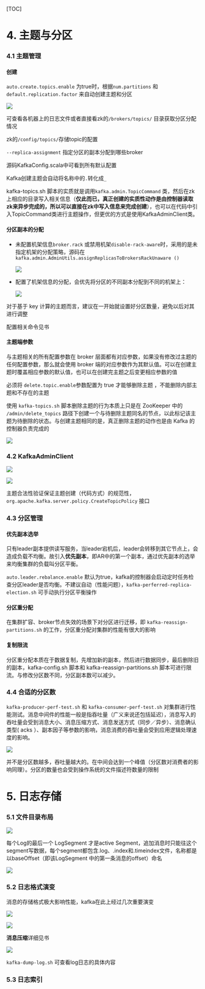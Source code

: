[TOC]

# 4. 主题与分区

### 4.1 主题管理

#### 创建

`auto.create.topics.enable`  为true时，根据`num.partitions`  和`default.replication.factor`  来自动创建主题和分区

![](4-1.jpg)

可查看各机器上的日志文件或者直接看zk的`/brokers/topics/`  目录获取分区分配情况

zk的`/config/topics/`存储topic的配置

`--replica-assignment`  指定分区的副本分配到哪些broker

源码KafkaConfig.scala中可看到所有默认配置

Kafka创建主题会自动将名称中的`.`转化成`_`

kafka-topics.sh 脚本的实质就是调用`kafka.admin.TopicCommand` 类，然后在zk上相应的目录写入相关信息（**仅此而已，真正创建的实质性动作是由控制器读取zk来异步完成的，所以可以直接在zk中写入信息来完成创建**），也可以在代码中引入TopicCommand类进行主题操作，但更优的方式是使用KafkaAdminClient类。

#### 分区副本的分配

- 未配置机架信息`broker.rack`  或禁用机架`disable-rack-aware`时，采用的是未指定机架的分配策略，源码在`kafka.admin.AdminUtils.assignReplicasToBrokersRackUnaware ()`

    ![](4-2.jpg)

- 配置了机架信息的分配，会优先将分区的不同副本分配到不同的机架上：

    ![](4-3.jpg)

对于基于 key 计算的主题而言，建议在一开始就设置好分区数量，避免以后对其进行调整  

配置相关命令见书

#### 主题端参数

与主题相关的所有配置参数在 broker 层面都有对应参数，如果没有修改过主题的任何配置参数，那么就会使用 broker 端的对应参数作为其默认值。可以在创建主题时覆盖相应参数的默认值，也可以在创建完主题之后变更相应参数的值  

必须将 `delete.topic.enable`参数配置为 true 才能够删除主题 ，不能删除内部主题和不存在的主题

使用 `kafka-topics.sh` 脚本删除主题的行为本质上只是在 ZooKeeper 中的 `/admin/delete_topics` 路径下创建一个与待删除主题同名的节点，以此标记该主题为待删除的状态。与创建主题相同的是，真正删除主题的动作也是由 Kafka 的控制器负责完成的

![](4-4.jpg)

### 4.2 KafkaAdminClient

![](4-5.jpg)

![](4-6.jpg)

主题合法性验证保证主题创建（代码方式）的规范性，`org.apache.kafka.server.policy.CreateTopicPolicy` 接口 

### 4.3 分区管理

#### 优先副本选举

只有leader副本提供读写服务，当leader宕机后，leader会转移到其它节点上，会造成负载不均衡。故引入**优先副本**，即AR中的第一个副本，通过优先副本的选举来均衡集群的负载叫分区平衡。

`auto.leader.rebalance.enable`   默认为true，kafka的控制器会启动定时任务检查分区leader是否均衡。不建议自动（性能问题），`kafka-perferred-replica-election.sh` 可手动执行分区平衡操作 

#### 分区重分配

在集群扩容、broker节点失效的场景下对分区进行迁移，即 `kafka-reassign-partitions.sh`  的工作，分区重分配对集群的性能有很大的影响  

#### 复制限流

分区重分配本质在于数据复制，先增加新的副本，然后进行数据同步，最后删除旧的副本，kafka-config.sh 脚本和 kafka-reassign-partitions.sh 脚本可进行限流。与修改分区数不同，分区副本数可以减少。

### 4.4 合适的分区数

`kafka-producer-perf-test.sh` 和 `kafka-consumer-perf-test.sh` 对集群进行性能测试。消息中间件的性能一般是指吞吐量（广义来说还包括延迟），消息写入的吞吐量会受到消息大小、消息压缩方式、消息发送方式（同步／异步）、消息确认类型( acks ）、副本因子等参数的影响，消息消费的吞吐量会受到应用逻辑处理速度的影响。

![](4-7.jpg)    

并不是分区数越多，吞吐量越大的。在中间会达到一个峰值（分区数对消费者的影响同理）。分区的数量也会受到操作系统的文件描述符数量的限制

# 5. 日志存储

### 5.1 文件目录布局

![](5-1.jpg)

每个Log的最后一个 LogSegment 才是active Segment，追加消息时只能往这个segment写数据，每个segment都包含.log、.index和.timeindex文件，名称都是以baseOffset（即该LogSegment 中的第一条消息的offset）命名

![](5-2.jpg)

### 5.2 日志格式演变

消息的存储格式极大影响性能，kafka在此上经过几次重要演变

![](5-3.jpg)

![](5-4.jpg)

**消息压缩**详细见书

![](5-5.jpg)

`kafka-dump-log.sh`  可查看log日志的具体内容

### 5.3 日志索引

